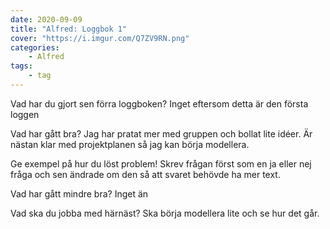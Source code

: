 ```yaml
---
date: 2020-09-09
title: "Alfred: Loggbok 1"
cover: "https://i.imgur.com/Q7ZV9RN.png"
categories: 
    - Alfred
tags:
    - tag
---
```


Vad har du gjort sen förra loggboken? 
Inget eftersom detta är den första loggen

Vad har gått bra? 
Jag har pratat mer med gruppen och bollat lite idéer.
Är nästan klar med projektplanen så jag kan börja modellera.

Ge exempel på hur du löst problem! 
Skrev frågan först som en ja eller nej fråga och sen ändrade om den så att svaret behövde ha mer text.

Vad har gått mindre bra? 
Inget än

Vad ska du jobba med härnäst? 
Ska börja modellera lite och se hur det går.
